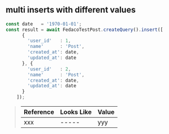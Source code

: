 ## multi inserts with different values

```typescript
const date   = '1970-01-01';
const result = await FedacoTestPost.createQuery().insert([
      {
        'user_id'   : 1,
        'name'      : 'Post',
        'created_at': date,
        'updated_at': date
      }, {
        'user_id'   : 2,
        'name'      : 'Post',
        'created_at': date,
        'updated_at': date
      }
    ]);
```

> | Reference | Looks Like | Value |
> | ------ | ----- | ----- |
> | xxx | ----- | yyy |
